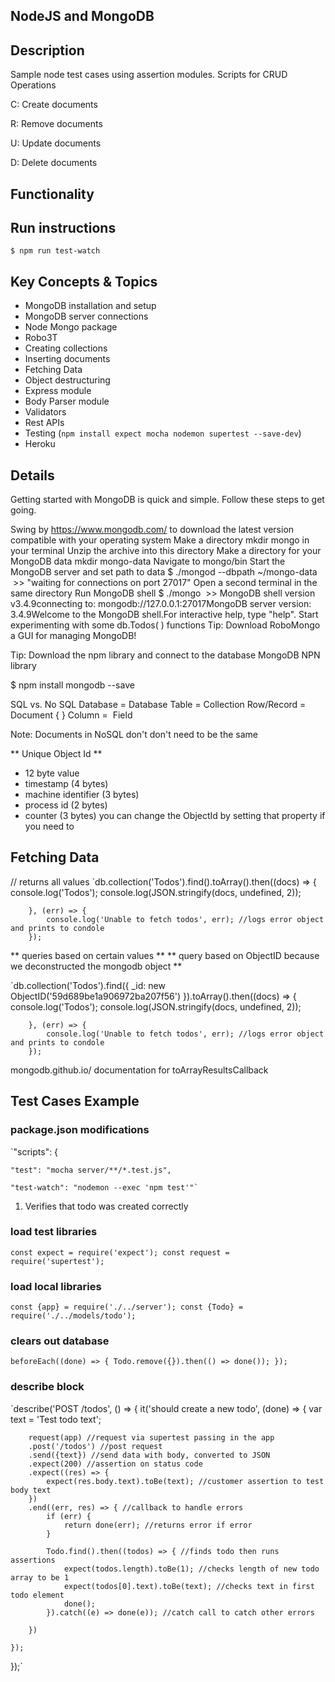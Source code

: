 ## NodeJS and MongoDB ##

## Description ##

Sample node test cases using assertion modules.
Scripts for CRUD Operations

C: Create documents

R: Remove documents

U: Update documents

D: Delete documents


## Functionality ##

## Run instructions ##
` $ npm run test-watch `


## Key Concepts & Topics ## 

* MongoDB installation and setup
* MongoDB server connections
* Node Mongo package
* Robo3T 
* Creating collections
* Inserting documents
* Fetching Data
* Object destructuring
* Express module
* Body Parser module
* Validators
* Rest APIs
* Testing (`npm install expect mocha nodemon supertest --save-dev`)
* Heroku

## Details ##
Getting started with MongoDB is quick and simple. Follow these steps to get going.

Swing by https://www.mongodb.com/ to download the latest version compatible with your operating system
Make a directory mkdir mongo in your terminal
Unzip the archive into this directory
Make a directory for your MongoDB data mkdir mongo-data
Navigate to mongo/bin
Start the MongoDB server and set path to data $ ./mongod --dbpath ~/mongo-data   >> "waiting for connections on port 27017"
Open a second terminal in the same directory
Run MongoDB shell $ ./mongo  >> MongoDB shell version v3.4.9connecting to: mongodb://127.0.0.1:27017MongoDB server version: 3.4.9Welcome to the MongoDB shell.For interactive help, type "help".
Start experimenting with some db.Todos( ) functions
Tip: Download RoboMongo a GUI for managing MongoDB!

Tip: Download the npm library and connect to the database MongoDB NPN library

$ npm install mongodb --save

SQL vs. No SQL
Database = Database
Table = Collection
Row/Record = Document { }
Column =  Field

Note: Documents in NoSQL don't don't need to be the same


** Unique Object Id **

- 12 byte value
- timestamp (4 bytes)
- machine identifier (3 bytes)
- process id (2 bytes)
- counter (3 bytes)
you can change the ObjectId by setting that property if you need to


## Fetching Data ##

// returns all values
        `db.collection('Todos').find().toArray().then((docs) => {
            console.log('Todos');
            console.log(JSON.stringify(docs, undefined, 2));

        }, (err) => {
            console.log('Unable to fetch todos', err); //logs error object and prints to condole
        });

** queries based on certain values **
** query based on ObjectID because we deconstructed the mongodb object **

 `db.collection('Todos').find({
            _id: new ObjectID('59d689be1a906972ba207f56') 
        }).toArray().then((docs) => {
            console.log('Todos');
            console.log(JSON.stringify(docs, undefined, 2));

        }, (err) => {
            console.log('Unable to fetch todos', err); //logs error object and prints to condole
        });

mongodb.github.io/ documentation for toArrayResultsCallback


## Test Cases Example ##

### package.json modifications ###
`"scripts": {

    "test": "mocha server/**/*.test.js",

    "test-watch": "nodemon --exec 'npm test'"`

1) Verifies that todo was created correctly

### load test libraries ###

`const expect = require('expect');
const request = require('supertest');`

### load local libraries ###
`const {app} = require('./../server');
const {Todo} = require('./../models/todo');`

### clears out database ###
`beforeEach((done) => {
    Todo.remove({}).then(() => done());
});`

### describe block ###
`describe('POST /todos', () => {
    it('should create a new todo', (done) => {
        var text = 'Test todo text';

        request(app) //request via supertest passing in the app
        .post('/todos') //post request 
        .send({text}) //send data with body, converted to JSON
        .expect(200) //assertion on status code
        .expect((res) => {
            expect(res.body.text).toBe(text); //customer assertion to test body text
        })
        .end((err, res) => { //callback to handle errors
            if (err) {
                return done(err); //returns error if error
            }
            
            Todo.find().then((todos) => { //finds todo then runs assertions
                expect(todos.length).toBe(1); //checks length of new todo array to be 1
                expect(todos[0].text).toBe(text); //checks text in first todo element
                done();
            }).catch((e) => done(e)); //catch call to catch other errors

        })

    });
});`
